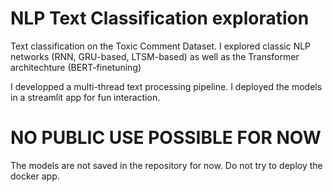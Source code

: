 # NLP Text Classification exploration
Text classification on the Toxic Comment Dataset.
I explored classic NLP networks (RNN, GRU-based, LTSM-based) as well as the Transformer architechture (BERT-finetuning)

I developped a multi-thread text processing pipeline.
I deployed the models in a streamlit app for fun interaction.

# NO PUBLIC USE POSSIBLE FOR NOW
The models are not saved in the repository for now.
Do not try to deploy the docker app.
